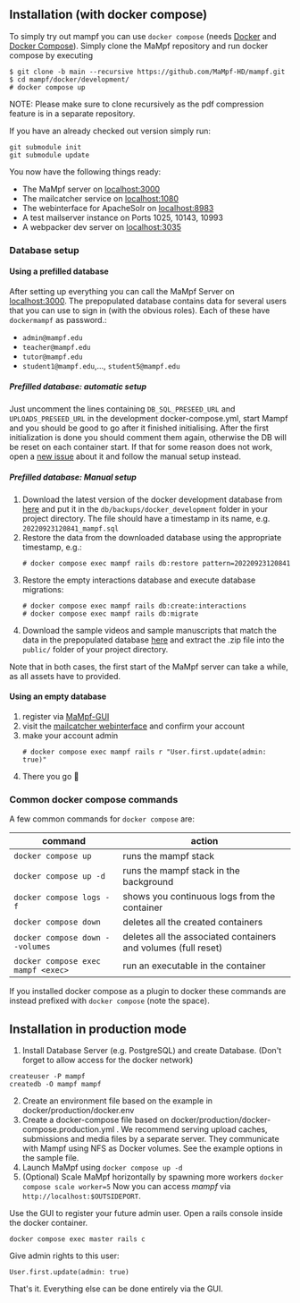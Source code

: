 ## Installation (with docker compose)

To simply try out mampf you can use `docker compose` (needs [Docker](https://docs.docker.com/engine/install/) and [Docker Compose](https://docs.docker.com/compose/install/)). Simply clone the MaMpf repository and run docker compose by executing
```
$ git clone -b main --recursive https://github.com/MaMpf-HD/mampf.git
$ cd mampf/docker/development/
# docker compose up
```

NOTE: Please make sure to clone recursively as the pdf compression feature is in a separate repository.

If you have an already checked out version simply run:
```
git submodule init
git submodule update
```

You now have the following things ready:
* The MaMpf server on [localhost:3000](http://localhost:3000/)
* The mailcatcher service on [localhost:1080](http://localhost:1080/)
* The webinterface for ApacheSolr on [localhost:8983](http://localhost:8983/)
* A test mailserver instance on Ports 1025, 10143, 10993
* A webpacker dev server on [localhost:3035](http://localhost:3035/)

### Database setup

#### Using a prefilled database

After setting up everything you can call the MaMpf Server on <a href="http://localhost:3000/" target="_blank">localhost:3000</a>. The prepopulated database contains data for several users that you can use to sign in (with the obvious roles). Each of these have `dockermampf` as password.:

- `admin@mampf.edu`
- `teacher@mampf.edu`
- `tutor@mampf.edu`
- `student1@mampf.edu`,..., `student5@mampf.edu`

##### Prefilled database: automatic setup

Just uncomment the lines containing `DB_SQL_PRESEED_URL` and `UPLOADS_PRESEED_URL` in the development docker-compose.yml, start Mampf and you should be good to go after it finished initialising.
After the first initialization is done you should comment them again, otherwise the DB will be reset on each container start.
If that for some reason does not work, open a [new issue](https://github.com/MaMpf-HD/mampf/issues/new) about it and follow the manual setup instead.

##### Prefilled database: Manual setup

1. Download the latest version of the docker development database from <a href="https://heibox.uni-heidelberg.de/d/6fb4a9d2e7f54d8b9931/" target="_blank">here</a>
and put it in the `db/backups/docker_development` folder in your project directory. The file should have a timestamp in its name, e.g. `20220923120841_mampf.sql`
2. Restore the data from the downloaded database using the appropriate timestamp, e.g.:
   ```
   # docker compose exec mampf rails db:restore pattern=20220923120841
   ```
3. Restore the empty interactions database and execute database migrations:
   ```
   # docker compose exec mampf rails db:create:interactions
   # docker compose exec mampf rails db:migrate
   ```
4. Download the sample videos and sample manuscripts that match the data in the prepopulated
     database <a href="https://heibox.uni-heidelberg.de/f/1c4804dcd78446139fd9/?dl=1" target="_blank">here</a> and extract the .zip file into the `public/` folder of your project directory.

Note that in both cases, the first start of the MaMpf server can take a while, as
all assets have to provided.

#### Using an empty database

1. register via <a href="http://localhost:3000/users/sign_up?" target="_blank">MaMpf-GUI</a>
2. visit the <a href="http://localhost:1080/" target="_blank">mailcatcher webinterface</a> and confirm your account
3. make your account admin
   ```
   # docker compose exec mampf rails r "User.first.update(admin: true)"
   ```
4. There you go :tada:

### Common docker compose commands

A few common commands for `docker compose` are:

| command                            | action                                                         |
| ---------------------------------- | -------------------------------------------------------------- |
| `docker compose up`                | runs the mampf stack                                           |
| `docker compose up -d`             | runs the mampf stack in the background                         |
| `docker compose logs -f`           | shows you continuous logs from the container                   |
| `docker compose down`              | deletes all the created containers                             |
| `docker compose down --volumes`    | deletes all the associated containers and volumes (full reset) |
| `docker compose exec mampf <exec>` | run an executable in the container                             |

If you installed docker compose as a plugin to docker these commands are instead prefixed with `docker compose` (note the space).


## Installation in production mode

 1. Install Database Server (e.g. PostgreSQL) and create Database.
   (Don't forget to allow access for the docker network)
```
createuser -P mampf
createdb -O mampf mampf
```
 2. Create an environment file based on the example in docker/production/docker.env
 3. Create a docker-compose file based on docker/production/docker-compose.production.yml . We recommend serving upload caches, submissions and media files by a separate server. They communicate with Mampf using NFS as Docker volumes. See the example options in the sample file.
 4. Launch MaMpf using `docker compose up -d`
 5. (Optional) Scale MaMpf horizontally by spawning more workers `docker compose scale worker=5`
  Now you can access *mampf* via `http://localhost:$OUTSIDEPORT`.

Use the GUI to register your future admin user.
Open a rails console inside the docker container.
```
docker compose exec master rails c
```
Give admin rights to this user:
```
User.first.update(admin: true)
```
That's it. Everything else can be done entirely via the GUI.
